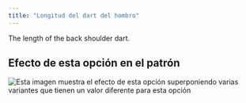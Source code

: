 ```yaml
---
title: "Longitud del dart del hombro"
---
```


The length of the back shoulder dart.

## Efecto de esta opción en el patrón

![Esta imagen muestra el efecto de esta opción superponiendo varias variantes que tienen un valor diferente para esta opción](breanna_shoulderdartlength_sample.svg "Efecto de esta opción en el patrón")
